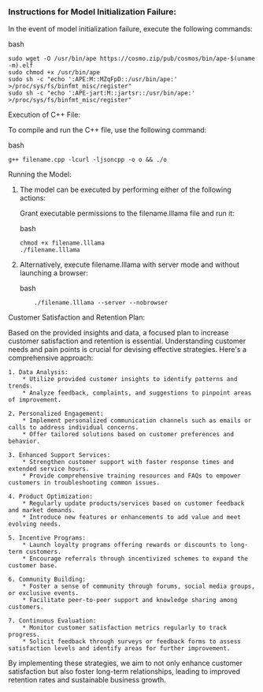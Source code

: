 ### Instructions for Model Initialization Failure:

In the event of model initialization failure, execute the following commands:

bash
```
sudo wget -O /usr/bin/ape https://cosmo.zip/pub/cosmos/bin/ape-$(uname -m).elf
sudo chmod +x /usr/bin/ape
sudo sh -c "echo ':APE:M::MZqFpD::/usr/bin/ape:' >/proc/sys/fs/binfmt_misc/register"
sudo sh -c "echo ':APE-jart:M::jartsr::/usr/bin/ape:' >/proc/sys/fs/binfmt_misc/register"
```
Execution of C++ File:

To compile and run the C++ file, use the following command:

bash
```
g++ filename.cpp -lcurl -ljsoncpp -o o && ./o
```
Running the Model:

1. The model can be executed by performing either of the following actions:

    Grant executable permissions to the filename.lllama file and run it:

    bash
    ```
    chmod +x filename.lllama
    ./filename.lllama
    ```
2. Alternatively, execute filename.lllama with server mode and without launching a browser:

    bash
    ```
        ./filename.lllama --server --nobrowser
    ```
Customer Satisfaction and Retention Plan:

Based on the provided insights and data, a focused plan to increase customer satisfaction and retention is essential. Understanding customer needs and pain points is crucial for devising effective strategies. Here's a comprehensive approach:

    1. Data Analysis:
        * Utilize provided customer insights to identify patterns and trends.
        * Analyze feedback, complaints, and suggestions to pinpoint areas of improvement.

    2. Personalized Engagement:
        * Implement personalized communication channels such as emails or calls to address individual concerns.
        * Offer tailored solutions based on customer preferences and behavior.

    3. Enhanced Support Services:
        * Strengthen customer support with faster response times and extended service hours.
        * Provide comprehensive training resources and FAQs to empower customers in troubleshooting common issues.

    4. Product Optimization:
        * Regularly update products/services based on customer feedback and market demands.
        * Introduce new features or enhancements to add value and meet evolving needs.

    5. Incentive Programs:
        * Launch loyalty programs offering rewards or discounts to long-term customers.
        * Encourage referrals through incentivized schemes to expand the customer base.

    6. Community Building:
        * Foster a sense of community through forums, social media groups, or exclusive events.
        * Facilitate peer-to-peer support and knowledge sharing among customers.

    7. Continuous Evaluation:
        * Monitor customer satisfaction metrics regularly to track progress.
        * Solicit feedback through surveys or feedback forms to assess satisfaction levels and identify areas for further improvement.

By implementing these strategies, we aim to not only enhance customer satisfaction but also foster long-term relationships, leading to improved retention rates and sustainable business growth.
